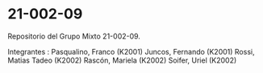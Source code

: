 # 21-002-09
Repositorio del Grupo Mixto 21-002-09.
 
Integrantes : 
              Pasqualino, Franco (K2001)
              Juncos, Fernando (K2001)
              Rossi, Matias Tadeo (K2002)
              Rascón, Mariela (K2002)
              Soifer, Uriel (K2002)
